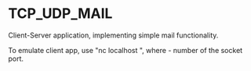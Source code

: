 # TCP_UDP_MAIL
Client-Server application, implementing simple mail functionality.

To emulate client app, use "nc localhost <num>", where <num> - number of the socket port.
